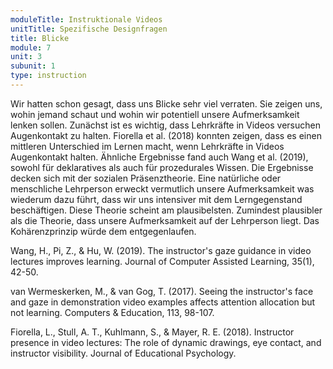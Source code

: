 ```yaml
---
moduleTitle: Instruktionale Videos
unitTitle: Spezifische Designfragen
title: Blicke
module: 7
unit: 3
subunit: 1
type: instruction
---
```


Wir hatten schon gesagt, dass uns Blicke sehr viel verraten. Sie zeigen uns, wohin jemand schaut und wohin wir potentiell unsere Aufmerksamkeit lenken sollen. Zunächst ist es wichtig, dass Lehrkräfte in Videos versuchen Augenkontakt zu halten. Fiorella et al. (2018) konnten zeigen, dass es einen mittleren Unterschied im Lernen macht, wenn Lehrkräfte in Videos Augenkontakt halten. Ähnliche Ergebnisse fand auch Wang et al. (2019), sowohl für deklaratives als auch für prozedurales Wissen. Die Ergebnisse decken sich mit der sozialen Präsenztheorie. Eine natürliche oder menschliche Lehrperson erweckt vermutlich unsere Aufmerksamkeit was wiederum dazu führt, dass wir uns intensiver mit dem Lerngegenstand beschäftigen. Diese Theorie scheint am plausibelsten. Zumindest plausibler als die Theorie, dass unsere Aufmerksamkeit auf der Lehrperson liegt. Das Kohärenzprinzip würde dem entgegenlaufen. 


Wang, H., Pi, Z., & Hu, W. (2019). The instructor's gaze guidance in video lectures improves learning. Journal of Computer Assisted Learning, 35(1), 42-50.

van Wermeskerken, M., & van Gog, T. (2017). Seeing the instructor's face and gaze in demonstration video examples affects attention allocation but not learning. Computers & Education, 113, 98-107.

Fiorella, L., Stull, A. T., Kuhlmann, S., & Mayer, R. E. (2018). Instructor presence in video lectures: The role of dynamic drawings, eye contact, and instructor visibility. Journal of Educational Psychology.